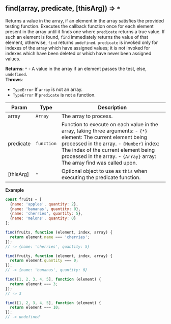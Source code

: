 <a name="find"></a>

## find(array, predicate, [thisArg]) ⇒ <code>\*</code>
Returns a value in the array, if an element in the array satisfies the provided testing function.
Executes the callback function once for each element present in the array until it finds one
where `predicate` returns a true value. If such an element is found, `find` immediately returns
the value of that element, otherwise, `find` returns `undefined`.
`predicate` is invoked only for indexes of the array which have assigned values;
it is not invoked for indexes which have been deleted or which have never been assigned values.

**Returns**: <code>\*</code> - A value in the array if an element passes the test, else, `undefined`.  
**Throws**:

- <code>TypeError</code> If `array` is not an array.
- <code>TypeError</code> If `predicate` is not a function.


| Param | Type | Description |
| --- | --- | --- |
| array | <code>Array</code> | The array to process. |
| predicate | <code>function</code> | Function to execute on each value in the array, taking three arguments: - `{*}` element: The current element being processed in the array. - `{Number}` index: The index of the current element being processed in the array. - `{Array}` array: The array find was called upon. |
| [thisArg] | <code>*</code> | Optional object to use as `this` when executing the predicate function. |

**Example**
```js
const fruits = [
  {name: 'apples', quantity: 2},
  {name: 'bananas', quantity: 0},
  {name: 'cherries', quantity: 5},
  {name: 'melons', quantity: 0}
];

find(fruits, function (element, index, array) {
  return element.name === 'cherries';
});
// -> {name: 'cherries', quantity: 5}

find(fruits, function (element, index, array) {
  return element.quantity === 0;
});
// -> {name: 'bananas', quantity: 0}

find([1, 2, 3, 4, 5], function (element) {
  return element === 3;
});
// -> 3

find([1, 2, 3, 4, 5], function (element) {
  return element === 10;
});
// -> undefined
```
